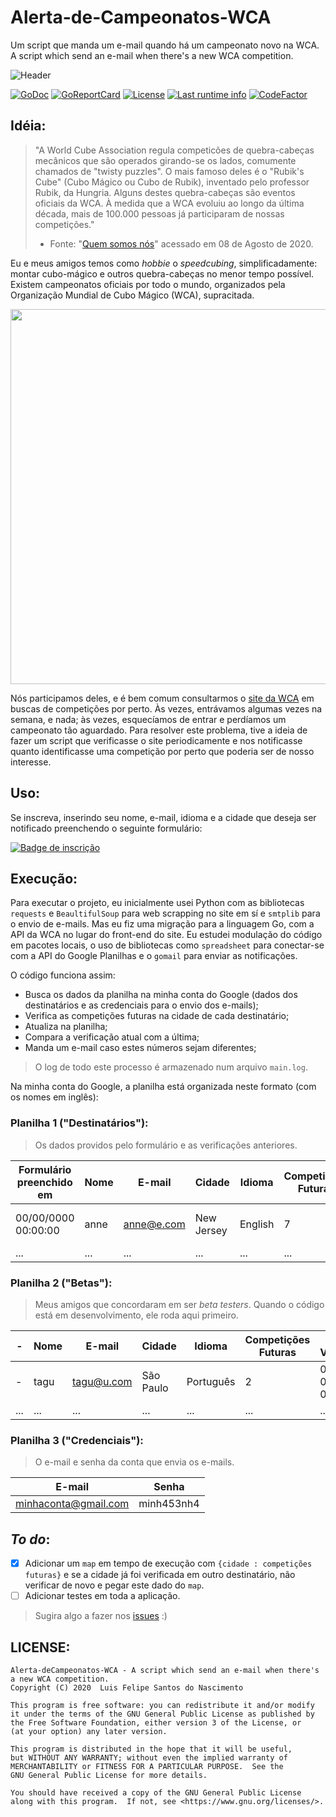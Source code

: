 # Alerta-de-Campeonatos-WCA
Um script que manda um e-mail quando há um campeonato novo na WCA.
A script which send an e-mail when there's a new WCA competition. 

![Header](https://raw.githubusercontent.com/luisfelipesdn12/Alerta-de-Campeonatos-WCA/master/images/Email%20Header%20Portuguese.png)

[![GoDoc](https://godoc.org/github.com/luisfelipesdn12/Alerta-de-Campeonatos-WCA?status.svg)](https://godoc.org/github.com/luisfelipesdn12/Alerta-de-Campeonatos-WCA)
[![GoReportCard](https://goreportcard.com/badge/github.com/luisfelipesdn12/Alerta-de-Campeonatos-WCA)](https://goreportcard.com/report/github.com/luisfelipesdn12/Alerta-de-Campeonatos-WCA)
[![License](https://img.shields.io/github/license/luisfelipesdn12/Alerta-de-Campeonatos-WCA)](https://github.com/luisfelipesdn12/Alerta-de-Campeonatos-WCA/blob/master/LICENSE)
[![Last runtime info](https://img.shields.io/badge/última%20execução-informações-informational)](https://luisfelipesdn12.github.io/Runtime-Information-WCA-Alert/)
[![CodeFactor](https://www.codefactor.io/repository/github/luisfelipesdn12/alerta-de-campeonatos-wca/badge)](https://www.codefactor.io/repository/github/luisfelipesdn12/alerta-de-campeonatos-wca)

## Idéia:
>"A World Cube Association regula competicões de quebra-cabeças mecânicos que são operados girando-se os lados, comumente chamados de "twisty puzzles". O mais famoso deles é o "Rubik's Cube" (Cubo Mágico ou Cubo de Rubik), inventado pelo professor Rubik, da Hungria. Alguns destes quebra-cabeças são eventos oficiais da WCA.
À medida que a WCA evoluiu ao longo da última década, mais de 100.000 pessoas já participaram de nossas competições."
>- Fonte: "[Quem somos nós](https://www.worldcubeassociation.org/about)"  acessado em 08 de Agosto de 2020.

Eu e meus amigos temos como *hobbie* o *speedcubing*, simplificadamente: montar cubo-mágico e outros quebra-cabeças no menor tempo possível.  
Existem campeonatos oficiais por todo o mundo, organizados pela Organização Mundial de Cubo Mágico (WCA), supracitada.

<img src="https://www.cps.sp.gov.br/wp-content/uploads/sites/1/2019/08/Etec-Jacare%C3%AD-4%C2%BA-campeonato-mundial-do-cubo.jpg" width="600">

Nós participamos deles, e é bem comum consultarmos o [site da WCA](https://www.worldcubeassociation.org/competitions) em buscas de competições por perto. Às vezes, entrávamos algumas vezes na semana, e nada; às vezes, esquecíamos de entrar e perdíamos um campeonato tão aguardado. 
Para resolver este problema, tive a ideia de fazer um script que verificasse o site periodicamente e nos notificasse quanto identificasse uma competição por perto que poderia ser de nosso interesse.

## Uso:
Se inscreva, inserindo seu nome, e-mail, idioma e a cidade que deseja ser notificado preenchendo o seguinte formulário:

[![Badge de inscrição](https://img.shields.io/badge/inscrever--se-Eu%20quero%20ser%20notificado-blue?style=for-the-badge&logo)](https://forms.gle/K6vW3YVAYp4d6nb97)

## Execução:
Para executar o projeto, eu inicialmente usei Python com as bibliotecas `requests` e `BeaultifulSoup` para web scrapping no site em sí e `smtplib` para o envio de e-mails.
Mas eu fiz uma migração para a linguagem Go, com a API da WCA no lugar do front-end do site. Eu estudei modulação do código em pacotes locais, o uso de bibliotecas como `spreadsheet` para conectar-se com a API do Google Planilhas e o `gomail` para enviar as notificações.

O código funciona assim:

- Busca os dados da planilha na minha conta do Google (dados dos destinatários e as credenciais para o envio dos e-mails);
- Verifica as competições futuras na cidade de cada destinatário;
- Atualiza na planilha;
- Compara a verificação atual com a última;
- Manda um e-mail caso estes números sejam diferentes;
> O log de todo este processo é armazenado num arquivo `main.log`.

Na minha conta do Google, a planilha está organizada neste formato (com os nomes em inglês):

### Planilha 1 ("Destinatários"):
> Os dados providos pelo formulário e as verificações anteriores.

|  Formulário preenchido em  | Nome |   E-mail   |   Cidade   |  Idioma  |  Competições Futuras  | Última Verificação  |
| -------------------------- | ---- | ---------- | ---------- | -------- | --------------------- | ------------------- |
| 00/00/0000 00:00:00        | anne | anne@e.com | New Jersey | English  | 7                     | 0000-00-00 00:00:00 |
| ...                        | ...  | ...        | ...        | ...      | ...                   | ...                 |

### Planilha 2 ("Betas"):
> Meus amigos que concordaram em ser *beta testers*. Quando o código está em desenvolvimento, ele roda aqui primeiro.

|          -           | Nome |   E-mail   |   Cidade   |   Idioma   |  Competições Futuras  | Última Verificação  |
| -------------------- | ---- | ---------- | ---------- | ---------- | --------------------- | ------------------- |
|          -           | tagu | tagu@u.com | São Paulo  | Português  | 2                     | 0000-00-00 00:00:00 |
| ...                  | ...  | ...        | ...        | ...        | ...                   | ...                 |

### Planilha 3 ("Credenciais"):
> O e-mail e senha da conta que envia os e-mails.

|        E-mail        |   Senha    |
| -------------------- | ---------- |
| minhaconta@gmail.com | minh453nh4 |

## *To do*:
- [x] Adicionar um `map` em tempo de execução com `{cidade : competições futuras}` e se a cidade já foi verificada em outro destinatário, não verificar de novo e pegar este dado do `map`.
- [ ] Adicionar testes em toda a aplicação.

> Sugira algo a fazer nos [issues](https://github.com/luisfelipesdn12/Alerta-de-Campeonatos-WCA/issues) :)

## LICENSE:
```LICENSE
Alerta-deCampeonatos-WCA - A script which send an e-mail when there's a new WCA competition. 
Copyright (C) 2020  Luis Felipe Santos do Nascimento

This program is free software: you can redistribute it and/or modify
it under the terms of the GNU General Public License as published by
the Free Software Foundation, either version 3 of the License, or
(at your option) any later version.

This program is distributed in the hope that it will be useful,
but WITHOUT ANY WARRANTY; without even the implied warranty of
MERCHANTABILITY or FITNESS FOR A PARTICULAR PURPOSE.  See the
GNU General Public License for more details.

You should have received a copy of the GNU General Public License
along with this program.  If not, see <https://www.gnu.org/licenses/>.
```
